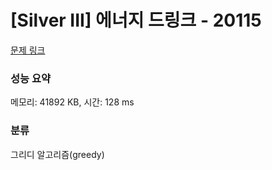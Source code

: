 # [Silver III] 에너지 드링크 - 20115 

[문제 링크](https://www.acmicpc.net/problem/20115) 

### 성능 요약

메모리: 41892 KB, 시간: 128 ms

### 분류

그리디 알고리즘(greedy)

